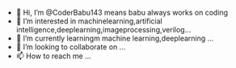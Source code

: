 - 👋 Hi, I’m @CoderBabu143 means babu always works on coding 
- 👀 I’m interested in machinelearning,artificial intelligence,deeplearning,imageprocessing,verilog...
- 🌱 I’m currently learningm machine learning,deeplearning ...
- 💞️ I’m looking to collaborate on ...
- 📫 How to reach me ...

<!---
CoderBabu143/CoderBabu143 is a ✨ special ✨ repository because its `README.md` (this file) appears on your GitHub profile.
You can click the Preview link to take a look at your changes.
--->
